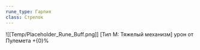```yaml
---
rune_type: Гарпия
class: Стрелок
---
```

![[Temp/Placeholder_Rune_Buff.png]]
[Тип М: Тяжелый механизм] урон от Пулемета +{0}%
